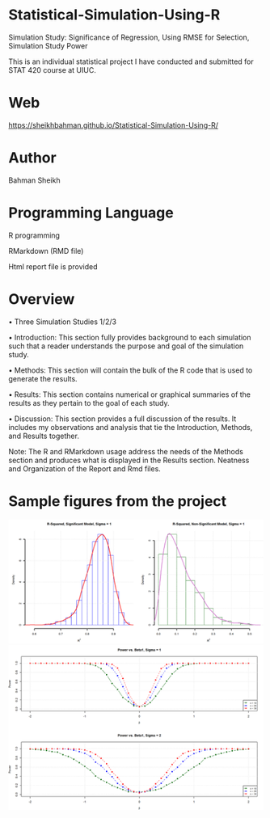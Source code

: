 # Statistical-Simulation-Using-R
Simulation Study: Significance of Regression, Using RMSE for Selection, Simulation Study Power

This is an individual statistical project I have conducted and submitted for STAT 420 course at UIUC.

# Web

 https://sheikhbahman.github.io/Statistical-Simulation-Using-R/

# Author
Bahman Sheikh

# Programming Language
R programming

RMarkdown (RMD file)

Html report file is provided

# Overview
• Three Simulation Studies 1/2/3 

• Introduction: This section fully provides background to each simulation such that a reader understands the purpose and goal of the simulation study.

• Methods: This section will contain the bulk of the R code that is used to generate the results. 

• Results: This section contains numerical or graphical summaries of the results as they pertain to the goal of each study.

• Discussion: This section provides a full discussion of the results. It includes my observations and analysis that tie the Introduction, Methods, and Results together. 


Note: The R and RMarkdown usage address the needs of the Methods section and produces what is displayed in the Results section.
Neatness and Organization of the Report and Rmd files.

# Sample figures from the project
![GitHub Logo](/IMG/2.png)
![GitHub Logo](/IMG/1.png)

